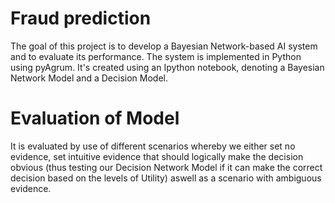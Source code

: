# Fraud prediction
The goal of this project is to develop a Bayesian Network-based AI system and to evaluate its performance. The system is implemented in Python using pyAgrum. It's created using an Ipython notebook, denoting a Bayesian Network Model and a Decision Model. 

# Evaluation of Model

It is evaluated by use of different scenarios whereby we either set no evidence, set intuitive evidence that should logically make the decision obvious (thus testing our Decision Network Model if it can make the correct decision based on the levels of Utility) aswell as a scenario with ambiguous evidence.


